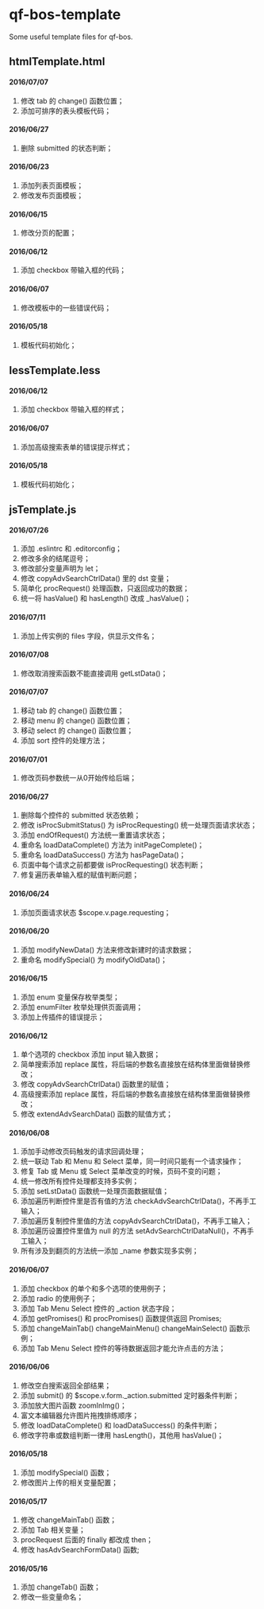 # qf-bos-template
Some useful template files for qf-bos.

## htmlTemplate.html

#### 2016/07/07

1. 修改 tab 的 change() 函数位置；
2. 添加可排序的表头模板代码；

#### 2016/06/27

1. 删除 submitted 的状态判断；

#### 2016/06/23

1. 添加列表页面模板；
2. 修改发布页面模板；

#### 2016/06/15

1. 修改分页的配置；

#### 2016/06/12

1. 添加 checkbox 带输入框的代码；

#### 2016/06/07

1. 修改模板中的一些错误代码；

#### 2016/05/18

1. 模板代码初始化；

## lessTemplate.less

#### 2016/06/12

1. 添加 checkbox 带输入框的样式；

#### 2016/06/07

1. 添加高级搜索表单的错误提示样式；

#### 2016/05/18

1. 模板代码初始化；

## jsTemplate.js

#### 2016/07/26

1. 添加 .eslintrc 和 .editorconfig；
2. 修改多余的结尾逗号；
3. 修改部分变量声明为 let；
4. 修改 copyAdvSearchCtrlData() 里的 dst 变量；
5. 简单化 procRequest() 处理函数，只返回成功的数据；
6. 统一将 hasValue() 和 hasLength() 改成 _hasValue()；

#### 2016/07/11

1. 添加上传实例的 files 字段，供显示文件名；

#### 2016/07/08

1. 修改取消搜索函数不能直接调用 getLstData()；

#### 2016/07/07

1. 移动 tab 的 change() 函数位置；
2. 移动 menu 的 change() 函数位置；
3. 移动 select 的 change() 函数位置；
4. 添加 sort 控件的处理方法；

#### 2016/07/01

1.  修改页码参数统一从0开始传给后端；

#### 2016/06/27

1. 删除每个控件的 submitted 状态依赖；
2. 修改 isProcSubmitStatus() 为 isProcRequesting() 统一处理页面请求状态；
3. 添加 endOfRequest() 方法统一重置请求状态；
4. 重命名 loadDataComplete() 方法为 initPageComplete()；
5. 重命名 loadDataSuccess() 方法为 hasPageData()；
6. 页面中每个请求之前都要做 isProcRequesting() 状态判断；
7. 修复遍历表单输入框的赋值判断问题；

#### 2016/06/24

1. 添加页面请求状态 $scope.v.page.requesting；

#### 2016/06/20

1. 添加 modifyNewData() 方法来修改新建时的请求数据；
2. 重命名 modifySpecial() 为 modifyOldData()；

#### 2016/06/15

1. 添加 enum 变量保存枚举类型；
2. 添加 enumFilter 枚举处理供页面调用；
3. 添加上传插件的错误提示；

#### 2016/06/12

1. 单个选项的 checkbox 添加 input 输入数据；
2. 简单搜索添加 replace 属性，将后端的参数名直接放在结构体里面做替换修改；
3. 修改 copyAdvSearchCtrlData() 函数里的赋值；
4. 高级搜索添加 replace 属性，将后端的参数名直接放在结构体里面做替换修改；
5. 修改 extendAdvSearchData() 函数的赋值方式；

#### 2016/06/08

1. 添加手动修改页码触发的请求回调处理；
2. 统一联动 Tab 和 Menu 和 Select 菜单，同一时间只能有一个请求操作；
3. 修复 Tab 或 Menu 或 Select 菜单改变的时候，页码不变的问题；
4. 统一修改所有控件处理都支持多实例；
5. 添加 setLstData() 函数统一处理页面数据赋值；
6. 添加遍历判断控件里是否有值的方法 checkAdvSearchCtrlData()，不再手工输入；
7. 添加遍历复制控件里值的方法 copyAdvSearchCtrlData()，不再手工输入；
8. 添加遍历设置控件里值为 null 的方法 setAdvSearchCtrlDataNull()，不再手工输入；
9. 所有涉及到翻页的方法统一添加 _name 参数实现多实例；

#### 2016/06/07

1. 添加 checkbox 的单个和多个选项的使用例子；
2. 添加 radio 的使用例子；
3. 添加 Tab Menu Select 控件的 _action 状态字段；
4. 添加 getPromises() 和 procPromises() 函数提供返回 Promises;
5. 添加 changeMainTab() changeMainMenu() changeMainSelect() 函数示例；
6. 添加 Tab Menu Select 控件的等待数据返回才能允许点击的方法；

#### 2016/06/06

1. 修改空白搜索返回全部结果；
2. 添加 submit() 的 $scope.v.form._action.submitted 定时器条件判断；
3. 添加放大图片函数 zoomInImg()；
4. 富文本编辑器允许图片拖拽排练顺序；
5. 修改 loadDataComplete() 和 loadDataSuccess() 的条件判断；
6. 修改字符串或数组判断一律用 hasLength()，其他用 hasValue()；

#### 2016/05/18

1. 添加 modifySpecial() 函数；
2. 修改图片上传的相关变量配置；

#### 2016/05/17

1. 修改 changeMainTab() 函数；
2. 添加 Tab 相关变量；
3. procRequest 后面的 finally 都改成 then；
4. 修改 hasAdvSearchFormData() 函数;

#### 2016/05/16

1. 添加 changeTab() 函数；
2. 修改一些变量命名；